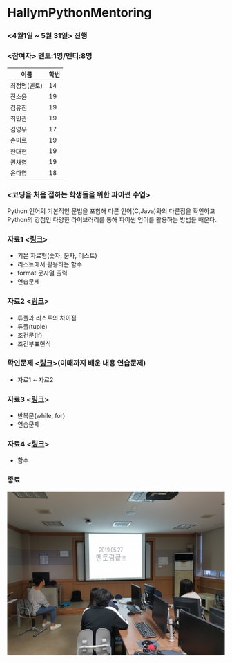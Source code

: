 ﻿# HallymPythonMentoring
### <4월1일 ~ 5월 31일> 진행  

### <참여자> 멘토:1명/멘티:8명
이름| 학번|
---|---|
최정명(멘토)|14|
진소윤|19
김유진|19
최민관|19
김영우|17
손미르|19
한대현|19
권채영|19
윤다영|18

### <코딩을 처음 접하는 학생들을 위한 파이썬 수업>
Python 언어의 기본적인 문법을 포함해 다른 언어(C,Java)와의 다른점을 확인하고 Python의 강점인 다양한 라이브러리를 통해 파이썬 언어를 활용하는 방법을 배운다.


### 자료1 <[링크](https://github.com/JeongMyeong/HallymPythonMentoring/blob/master/Resource_Files/Mentoring_Resource1.ipynb)>
- 기본 자료형(숫자, 문자, 리스트)
- 리스트에서 활용하는 함수
- format 문자열 출력
- 연습문제

### 자료2 <[링크](https://github.com/JeongMyeong/HallymPythonMentoring/blob/master/Resource_Files/Mentoring_Resource2.ipynb)>
- 튜플과 리스트의 차이점
- 튜플(tuple)
- 조건문(if)
- 조건부표현식

### 확인문제 <[링크](https://github.com/JeongMyeong/HallymPythonMentoring/blob/master/Problem/Basic_Problem.ipynb)>(이때까지 배운 내용 연습문제)
- 자료1 ~ 자료2

### 자료3 <[링크](https://github.com/JeongMyeong/HallymPythonMentoring/blob/master/Resource_Files/Mentoring_Resource3.ipynb)>
- 반복문(while, for)
- 연습문제
### 자료4 <[링크](https://github.com/JeongMyeong/HallymPythonMentoring/blob/master/Resource_Files/Mentoring_Resource4.ipynb)>
- 함수

### 종료
![멘토링 종료](Mentoring%20종료.jpg)



